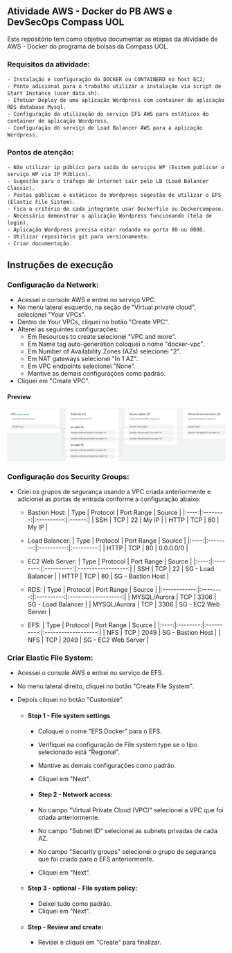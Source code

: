 ## Atividade AWS - Docker  do PB AWS e DevSecOps Compass UOL
Este repositório tem como objetivo documentar as etapas da atividade de AWS - Docker do programa de bolsas da Compass UOL.

### Requisitos da atividade:
    - Instalação e configuração do DOCKER ou CONTAINERD no host EC2;
    - Ponto adicional para o trabalho utilizar a instalação via script de Start Instance (user_data.sh).
    - Efetuar Deploy de uma aplicação Wordpress com container de aplicação RDS database Mysql.
    - Configuração da utilização do serviço EFS AWS para estáticos do container de aplicação Wordpress.
    - Configuração do serviço de Load Balancer AWS para a aplicação Wordpress.

### Pontos de atenção:
    - Não utilizar ip público para saída do serviços WP (Evitem publicar o serviço WP via IP Público).
    - Sugestão para o tráfego de internet sair pelo LB (Load Balancer Classic).
    - Pastas públicas e estáticos do Wordpress sugestão de utilizar o EFS (Elastic File Sistem).
    - Fica a critério de cada integrante usar Dockerfile ou Dockercompose.
    - Necessário demonstrar a aplicação Wordpress funcionando (tela de login).
    - Aplicação Wordpress precisa estar rodando na porta 80 ou 8080.
    - Utilizar repositório git para versionamento.
    - Criar documentação.

## Instruções de execução

### Configuração da Network:
- Acessei o console AWS e entrei no serviço VPC.
- No menu lateral esquerdo, na seção de "Virtual private cloud", selecionei "Your VPCs".
- Dentro de Your VPCs, cliquei no botão "Create VPC".
- Alterei as seguintes configurações:
    - Em Resources to create selecionei "VPC and more".
    - Em Name tag auto-generation coloquei o nome "docker-vpc".
    - Em Number of Availability Zones (AZs) selecionei "2".
    - Em NAT gateways selecionei "In 1 AZ".
    - Em VPC endpoints selecionei "None".
    - Mantive as demais configurações como padrão.
- Cliquei em "Create VPC".
#### Preview
<img src=mapa-vpc.PNG>

### Configuração dos Security Groups:
- Criei os grupos de segurança usando a VPC criada anteriormente e adicionei as portas de entrada conforme a configuração abaixo:

    - Bastion Host:
        | Type | Protocol | Port Range | Source |
        |:----:|:--------:|:----------:|:------:|
        | SSH  | TCP      | 22         | My IP  |
        | HTTP | TCP      | 80         | My IP  |
    
    - Load Balancer:
        | Type | Protocol | Port Range |   Source  |
        |:----:|:--------:|:----------:|:---------:|
        | HTTP | TCP      | 80         | 0.0.0.0/0 |

    - EC2 Web Server:
        | Type | Protocol | Port Range |       Source       |
        |:----:|:--------:|:----------:|:------------------:|
        |  SSH |    TCP   |     22     | SG - Load Balancer |
        | HTTP |    TCP   |     80     |  SG - Bastion Host |   

    - RDS:
        |     Type     | Protocol | Port Range |        Source       |
        |:------------:|:--------:|:----------:|:-------------------:|
        | MYSQL/Aurora |    TCP   |    3306    |  SG - Load Balancer |
        | MYSQL/Aurora |    TCP   |    3306    | SG - EC2 Web Server |

    - EFS:
        | Type | Protocol | Port Range |        Source       |
        |:----:|:--------:|:----------:|:-------------------:|
        | NFS  | TCP      | 2049       | SG - Bastion Host   |
        | NFS  | TCP      | 2049       | SG - EC2 Web Server |

### Criar Elastic File System:
- Acessei o console AWS e entrei no serviço de EFS.
- No menu lateral direito, cliquei no botão "Create File System".
- Depois cliquei no botão "Customize".   

    - #### Step 1 - File system settings
        - Coloquei o nome "EFS Docker" para o EFS.
        - Verifiquei na configuração de File system type se o tipo selecionado está "Regional".
        - Mantive as demais configurações como padrão.
        - Cliquei em "Next".

        - #### Step 2 - Network access:
        - No campo "Virtual Private Cloud (VPC)" selecionei a VPC que foi criada anteriormente.
        - No campo "Subnet ID" selecionei as subnets privadas de cada AZ.
        - No campo "Security groups" selecionei o grupo de segurança que foi criado para o EFS anteriormente.
        - Cliquei em "Next".

    - #### Step 3 - optional - File system policy:
        - Deixei tudo como padrão.
        - Cliquei em "Next".
        
    - #### Step - Review and create:
        - Revisei e cliquei em "Create" para finalizar.
